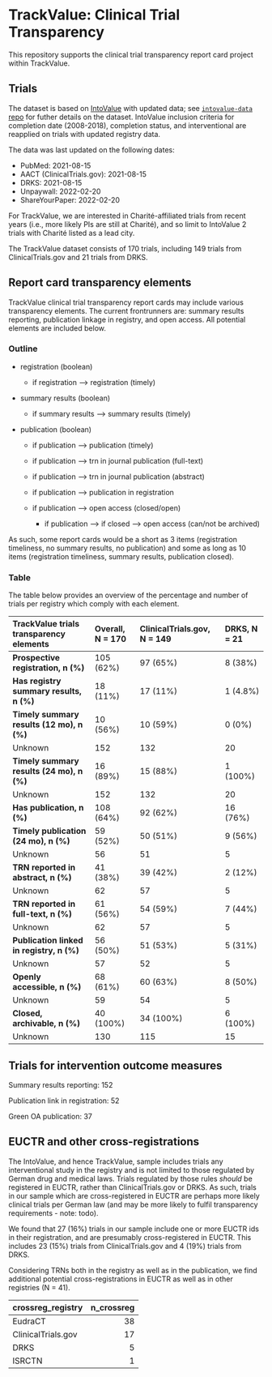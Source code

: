 
<!-- README.md is generated from README.Rmd. Please edit that file -->

# TrackValue: Clinical Trial Transparency

This repository supports the clinical trial transparency report card
project within TrackValue.

## Trials

The dataset is based on
[IntoValue](https://doi.org/10.5281/zenodo.5141343) with updated data;
see [`intovalue-data` repo](https://github.com/maia-sh/intovalue-data)
for futher details on the dataset. IntoValue inclusion criteria for
completion date (2008-2018), completion status, and interventional are
reapplied on trials with updated registry data.

The data was last updated on the following dates:

-   PubMed: 2021-08-15
-   AACT (ClinicalTrials.gov): 2021-08-15
-   DRKS: 2021-08-15
-   Unpaywall: 2022-02-20
-   ShareYourPaper: 2022-02-20

For TrackValue, we are interested in Charité-affiliated trials from
recent years (i.e., more likely PIs are still at Charité), and so limit
to IntoValue 2 trials with Charité listed as a lead city.

The TrackValue dataset consists of 170 trials, including 149 trials from
ClinicalTrials.gov and 21 trials from DRKS.

## Report card transparency elements

TrackValue clinical trial transparency report cards may include various
transparency elements. The current frontrunners are: summary results
reporting, publication linkage in registry, and open access. All
potential elements are included below.

### Outline

-   registration (boolean)

    -   if registration –&gt; registration (timely)

-   summary results (boolean)

    -   if summary results –&gt; summary results (timely)

-   publication (boolean)

    -   if publication –&gt; publication (timely)

    -   if publication –&gt; trn in journal publication (full-text)

    -   if publication –&gt; trn in journal publication (abstract)

    -   if publication –&gt; publication in registration

    -   if publication –&gt; open access (closed/open)

        -   if publication –&gt; if closed –&gt; open access (can/not be
            archived)

As such, some report cards would be a short as 3 items (registration
timeliness, no summary results, no publication) and some as long as 10
items (registration timeliness, summary results, publication closed).

### Table

The table below provides an overview of the percentage and number of
trials per registry which comply with each element.

| **TrackValue trials transparency elements** | **Overall**, N = 170 | **ClinicalTrials.gov**, N = 149 | **DRKS**, N = 21 |
|:--------------------------------------------|:---------------------|:--------------------------------|:-----------------|
| **Prospective registration, n (%)**         | 105 (62%)            | 97 (65%)                        | 8 (38%)          |
| **Has registry summary results, n (%)**     | 18 (11%)             | 17 (11%)                        | 1 (4.8%)         |
| **Timely summary results (12 mo), n (%)**   | 10 (56%)             | 10 (59%)                        | 0 (0%)           |
| Unknown                                     | 152                  | 132                             | 20               |
| **Timely summary results (24 mo), n (%)**   | 16 (89%)             | 15 (88%)                        | 1 (100%)         |
| Unknown                                     | 152                  | 132                             | 20               |
| **Has publication, n (%)**                  | 108 (64%)            | 92 (62%)                        | 16 (76%)         |
| **Timely publication (24 mo), n (%)**       | 59 (52%)             | 50 (51%)                        | 9 (56%)          |
| Unknown                                     | 56                   | 51                              | 5                |
| **TRN reported in abstract, n (%)**         | 41 (38%)             | 39 (42%)                        | 2 (12%)          |
| Unknown                                     | 62                   | 57                              | 5                |
| **TRN reported in full-text, n (%)**        | 61 (56%)             | 54 (59%)                        | 7 (44%)          |
| Unknown                                     | 62                   | 57                              | 5                |
| **Publication linked in registry, n (%)**   | 56 (50%)             | 51 (53%)                        | 5 (31%)          |
| Unknown                                     | 57                   | 52                              | 5                |
| **Openly accessible, n (%)**                | 68 (61%)             | 60 (63%)                        | 8 (50%)          |
| Unknown                                     | 59                   | 54                              | 5                |
| **Closed, archivable, n (%)**               | 40 (100%)            | 34 (100%)                       | 6 (100%)         |
| Unknown                                     | 130                  | 115                             | 15               |

## Trials for intervention outcome measures

Summary results reporting: 152

Publication link in registration: 52

Green OA publication: 37

## EUCTR and other cross-registrations

The IntoValue, and hence TrackValue, sample includes trials any
interventional study in the registry and is not limited to those
regulated by German drug and medical laws. Trials regulated by those
rules *should* be registered in EUCTR, rather than ClinicalTrials.gov or
DRKS. As such, trials in our sample which are cross-registered in EUCTR
are perhaps more likely clinical trials per German law (and may be more
likely to fulfil transparency requirements - note: todo).

We found that 27 (16%) trials in our sample include one or more EUCTR
ids in their registration, and are presumably cross-registered in EUCTR.
This includes 23 (15%) trials from ClinicalTrials.gov and 4 (19%) trials
from DRKS.

Considering TRNs both in the registry as well as in the publication, we
find additional potential cross-registrations in EUCTR as well as in
other registries (N = 41).

| crossreg\_registry | n\_crossreg |
|:-------------------|------------:|
| EudraCT            |          38 |
| ClinicalTrials.gov |          17 |
| DRKS               |           5 |
| ISRCTN             |           1 |
